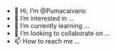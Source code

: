- 👋 Hi, I’m @Pumacaivano
- 👀 I’m interested in ...
- 🌱 I’m currently learning ...
- 💞️ I’m looking to collaborate on ...
- 📫 How to reach me ...

<!---
Pumacaivano/Pumacaivano is a ✨ special ✨ repository because its `README.md` (this file) appears on your GitHub profile.
You can click the Preview link to take a look at your changes.
--->
